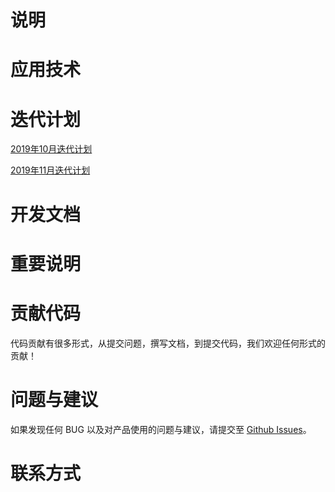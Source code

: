 # 说明

# 应用技术

# 迭代计划
<a href='https://github.com/schic/DQCS/issues/2'>2019年10月迭代计划</a>

<a href='https://github.com/schic/DQCS/pull/4'>2019年11月迭代计划</a>

# 开发文档

# 重要说明


# 贡献代码
代码贡献有很多形式，从提交问题，撰写文档，到提交代码，我们欢迎任何形式的贡献！

# 问题与建议
如果发现任何 BUG 以及对产品使用的问题与建议，请提交至 <a href='https://github.com/schic/DQCS/issues'>Github Issues</a>。


# 联系方式
